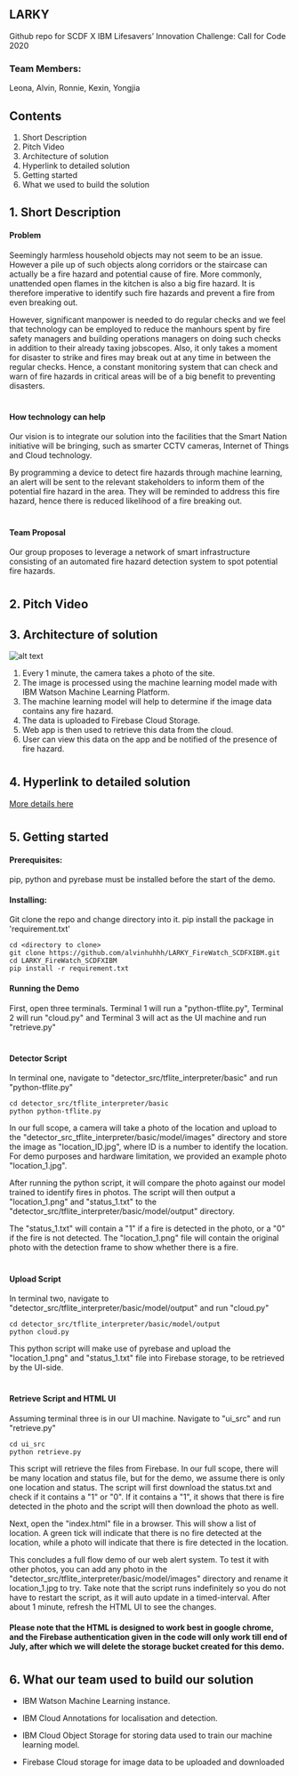 ## LARKY

Github repo for SCDF X IBM Lifesavers’ Innovation Challenge: Call for Code 2020

### Team Members: 
Leona, Alvin, Ronnie, Kexin, Yongjia

## **Contents**
1. Short Description
2. Pitch Video
3. Architecture of solution
4. Hyperlink to detailed solution
5. Getting started
6. What we used to build the solution

## 1. **Short Description**

#### **Problem**

Seemingly harmless household objects may not seem to be an issue. However a pile up of such objects along corridors or the staircase can actually be a fire hazard and potential cause of fire. More commonly, unattended open flames in the kitchen is also a big fire hazard. It is therefore imperative to identify such fire hazards and prevent a fire from even breaking out.

However, significant manpower is needed to do regular checks and we feel that technology can be employed to reduce the manhours spent by fire safety managers and building operations managers on doing such checks in addition to their already taxing jobscopes. Also, it only takes a moment for disaster to strike and fires may break out at any time in between the regular checks. Hence, a constant monitoring system that can check and warn of fire hazards in critical areas will be of a big benefit to preventing disasters.
#
#### How technology can help

Our vision is to integrate our solution into the facilities that the Smart Nation initiative will be bringing, such as smarter CCTV cameras, Internet of Things and Cloud technology.

By programming a device to detect fire hazards through machine learning, an alert will be sent to the relevant stakeholders to inform them of the potential fire hazard in the area. They will be reminded to address this fire hazard, hence there is reduced likelihood of a fire breaking out.
#
#### Team Proposal

Our group proposes to leverage a network of smart infrastructure consisting of an automated fire hazard detection system to spot potential fire hazards.
#

## 2. **Pitch Video**

## 3. **Architecture of solution** 

![alt text][logo]

[logo]: https://github.com/alvinhuhhh/LARKY_SCDFXIBM/blob/master/framework.jpg

1. Every 1 minute, the camera takes a photo of the site.
2. The image is processed using the machine learning model made with IBM Watson Machine Learning Platform.
3. The machine learning model will help to determine if the image data contains any fire hazard.
4. The data is uploaded to Firebase Cloud Storage.
5. Web app is then used to retrieve this data from the cloud.
6. User can view this data on the app and be notified of the presence of fire hazard.

#
## 4. **Hyperlink to detailed solution**

[More details here](https://github.com/alvinhuhhh/LARKY_FireWatch_SCDFXIBM/blob/master/detailed_solution.md)

#
## 5. **Getting started** 

#### Prerequisites:

pip, python and pyrebase must be installed before the start of the demo.

#### Installing:

Git clone the repo and change directory into it. pip install the package in 'requirement.txt' 

```
cd <directory to clone>
git clone https://github.com/alvinhuhhh/LARKY_FireWatch_SCDFXIBM.git
cd LARKY_FireWatch_SCDFXIBM
pip install -r requirement.txt
``` 

#### Running the Demo

First, open three terminals. Terminal 1 will run a "python-tflite.py", Terminal 2 will run "cloud.py" and Terminal 3 will act as the UI machine and run
"retrieve.py"
#
#### Detector Script
In terminal one, navigate to "detector_src/tflite_interpreter/basic" and run "python-tflite.py"

``` 
cd detector_src/tflite_interpreter/basic
python python-tflite.py
```

In our full scope, a camera will take a photo of the location and upload to the "detector_src_tflite_interpreter/basic/model/images" directory and store
the image as "location_ID.jpg", where ID is a number to identify the location. For demo purposes and hardware limitation, we provided an example photo
"location_1.jpg".

After running the python script, it will compare the photo against our model trained to identify fires in photos. The script will then output a "location_1.png" 
and "status_1.txt" to the "detector_src/tflite_interpreter/basic/model/output" directory.

The "status_1.txt" will contain a "1" if a fire is detected in the photo, or a "0" if the fire is not detected. The "location_1.png" file will contain the 
original photo with the detection frame to show whether there is a fire. 
#
#### Upload Script

In terminal two, navigate to "detector_src/tflite_interpreter/basic/model/output" and run "cloud.py"

```
cd detector_src/tflite_interpreter/basic/model/output
python cloud.py
```

This python script will make use of pyrebase and upload the "location_1.png" and "status_1.txt" file into Firebase storage, to be retrieved by the UI-side.
#
#### Retrieve Script and HTML UI

Assuming terminal three is in our UI machine. Navigate to "ui_src" and run "retrieve.py"

```
cd ui_src 
python retrieve.py 
```

This script will retrieve the files from Firebase. In our full scope, there will be many location and status file, but for the demo, we assume there is
only one location and status. The script will first download the status.txt and check if it contains a "1" or "0". If it contains a "1", it shows that
there is fire detected in the photo and the script will then download the photo as well.

Next, open the "index.html" file in a browser. This will show a list of location. A green tick will indicate that there is no fire detected at the location, while a photo will indicate that there is fire detected in the location.

This concludes a full flow demo of our web alert system. To test it with other photos, you can add any photo in the 
"detector_src/tflite_interpreter/basic/model/images" directory and rename it location_1.jpg to try. Take note that the script runs indefinitely so you do not have to restart the script, as it will auto update in a timed-interval. After about 1 minute, refresh the HTML UI to see the changes. 

#### Please note that the HTML is designed to work best in google chrome, and the Firebase authentication given in the code will only work till end of July, after which we will delete the storage bucket created for this demo. 

#
## 6. **What our team used to build our solution** 
* IBM Watson Machine Learning instance.

* IBM Cloud Annotations for localisation and detection.

* IBM Cloud Object Storage for storing data used to train our machine learning model.

* Firebase Cloud storage for image data to be uploaded and downloaded
#
